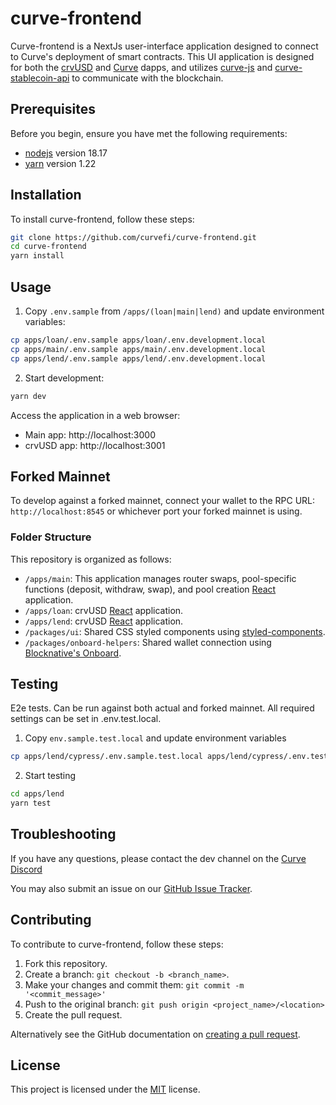 # curve-frontend
Curve-frontend is a NextJs user-interface application designed to connect to Curve's deployment of smart contracts. This UI application is designed for both the [crvUSD](https://crvusd-curve.fi) and [Curve](https://curve.fi) dapps, and utilizes [curve-js](https://github.com/curvefi/curve-js) and [curve-stablecoin-api](https://github.com/curvefi/curve-stablecoin-js) to communicate with the blockchain. 

## Prerequisites
Before you begin, ensure you have met the following requirements:
- [nodejs](https://nodejs.org/) version 18.17
- [yarn](https://yarnpkg.com/) version 1.22

## Installation
To install curve-frontend, follow these steps:
```bash
git clone https://github.com/curvefi/curve-frontend.git
cd curve-frontend
yarn install
```

## Usage
1. Copy `.env.sample` from `/apps/(loan|main|lend)` and update environment variables:
```bash
cp apps/loan/.env.sample apps/loan/.env.development.local
cp apps/main/.env.sample apps/main/.env.development.local
cp apps/lend/.env.sample apps/lend/.env.development.local
```

2. Start development:
```bash
yarn dev
```

Access the application in a web browser:
- Main app: http://localhost:3000
- crvUSD app: http://localhost:3001

## Forked Mainnet
To develop against a forked mainnet, connect your wallet to the RPC URL: `http://localhost:8545` or whichever port your forked mainnet is using.

### Folder Structure
This repository is organized as follows:
- `/apps/main`: This application manages router swaps, pool-specific functions (deposit, withdraw, swap), and pool creation [React](https://react.dev/) application.
- `/apps/loan`: crvUSD [React](https://react.dev/) application.
- `/apps/lend`: crvUSD [React](https://react.dev/) application.
- `/packages/ui`: Shared CSS styled components using [styled-components](https://styled-components.com/).
- `/packages/onboard-helpers`: Shared wallet connection using [Blocknative's Onboard](https://onboard.blocknative.com/).

## Testing
E2e tests. Can be run against both actual and forked mainnet. All required settings can be set in .env.test.local.

1. Copy `env.sample.test.local` and update environment variables
```bash
cp apps/lend/cypress/.env.sample.test.local apps/lend/cypress/.env.test.local
```
2. Start testing
```bash
cd apps/lend
yarn test
```

## Troubleshooting
If you have any questions, please contact the dev channel on the [Curve Discord](https://discord.gg/sGDwYnb6W9)

You may also submit an issue on our [GitHub Issue Tracker](https://github.com/curvefi/curve-frontend/issues).

## Contributing
To contribute to curve-frontend, follow these steps:
1. Fork this repository.
2. Create a branch: `git checkout -b <branch_name>`.
3. Make your changes and commit them: `git commit -m '<commit_message>'`
4. Push to the original branch: `git push origin <project_name>/<location>`
5. Create the pull request.

Alternatively see the GitHub documentation on [creating a pull request](https://help.github.com/en/github/collaborating-with-issues-and-pull-requests/creating-a-pull-request).

## License
This project is licensed under the [MIT](LICENSE) license.
